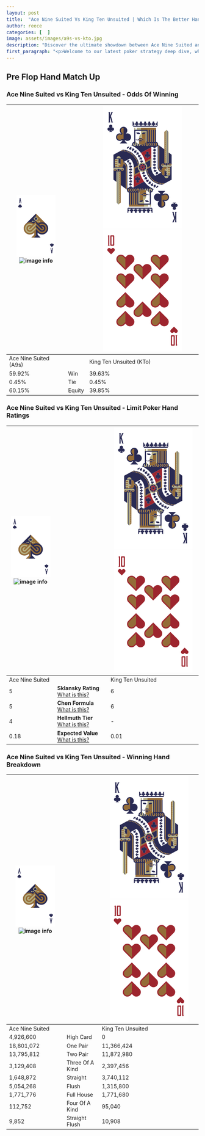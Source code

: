 ```yaml
---
layout: post
title:  "Ace Nine Suited Vs King Ten Unsuited | Which Is The Better Hand In Poker? A Complete Guide"
author: reece
categories: [  ]
image: assets/images/a9s-vs-kto.jpg
description: "Discover the ultimate showdown between Ace Nine Suited and King Ten Unsuited in poker! Uncover the odds, strategies, and scenarios where one hand triumphs over the other. Get ready to up your poker game with this thrilling analysis."
first_paragraph: "<p>Welcome to our latest poker strategy deep dive, where we're pitting two distinct hands against each other in a high-stakes showdown: Ace Nine Suited vs King Ten Unsuited.</p><p>In the dynamic world of poker, every decision counts, and knowing which hand holds the upper hand is key to your success at the table.</p><p>In this article, we'll dissect these two hands, explore the scenarios where one dominates the other, and equip you with the knowledge to make strategic choices that can tip the odds in your favor.</p><p>Get ready to unravel the intriguing dynamics of these poker hands and elevate your game to new heights.</p>"
---
```




[comment]: # (sp0)

## Pre Flop Hand Match Up

<div class="table hand-ratings" markdown="1"> 



### Ace Nine Suited vs King Ten Unsuited - Odds Of Winning


    
| ![image info](assets/images/hand1/A.png) ![image info](assets/images/hand1/9s.png) |  | ![image info](assets/images/hand2/K.png) ![image info](assets/images/hand2/To.png) |
| -------- | -------- | -------- |
| Ace Nine Suited (A9s) |  | King Ten Unsuited (KTo) |
| 59.92% | Win | 39.63% |
| 0.45% | Tie | 0.45% |
| 60.15% | Equity | 39.85% |




[comment]: # (sp1)



### Ace Nine Suited vs King Ten Unsuited - Limit Poker Hand Ratings


    
| ![image info](assets/images/hand1/A.png) ![image info](assets/images/hand1/9s.png) |  | ![image info](assets/images/hand2/K.png) ![image info](assets/images/hand2/To.png) |
| -------- | -------- | -------- |
| Ace Nine Suited |  | King Ten Unsuited |
| 5 | **Sklansky Rating** [What is this?](/sklansky-rating-explained) | 6 |
| 5 | **Chen Formula** [What is this?](/chen-formula-explained) | 6 |
| 4 | **Hellmuth Tier** [What is this?](/Hellmuth-tier-explained) | - |
| 0.18 | **Expected Value** [What is this?](/expected-value-explained) | 0.01 |




[comment]: # (sp2)



### Ace Nine Suited vs King Ten Unsuited - Winning Hand Breakdown


    
| ![image info](assets/images/hand1/A.png) ![image info](assets/images/hand1/9s.png) |  | ![image info](assets/images/hand2/K.png) ![image info](assets/images/hand2/To.png) |
| -------- | -------- | -------- |
| Ace Nine Suited |  | King Ten Unsuited |
| 4,926,600 | High Card | 0 |
| 18,801,072 | One Pair | 11,366,424 |
| 13,795,812 | Two Pair | 11,872,980 |
| 3,129,408 | Three Of A Kind | 2,397,456 |
| 1,648,872 | Straight | 3,740,112 |
| 5,054,268 | Flush | 1,315,800 |
| 1,771,776 | Full House | 1,771,680 |
| 112,752 | Four Of A Kind | 95,040 |
| 9,852 | Straight Flush | 10,908 |




[comment]: # (sp3)



</div>

[comment]: # (sp4)



[comment]: # (sp5)

